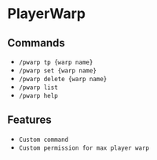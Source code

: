 # PlayerWarp

## Commands
- `/pwarp tp {warp name}`
- `/pwarp set {warp name}`
- `/pwarp delete {warp name}`
- `/pwarp list`
- `/pwarp help`

## Features
- `Custom command`
- `Custom permission for max player warp`